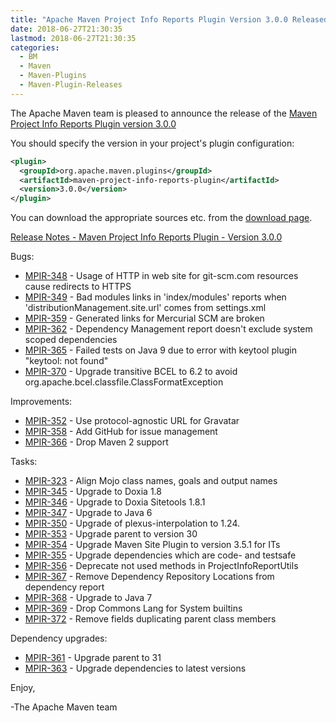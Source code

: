```yaml
---
title: "Apache Maven Project Info Reports Plugin Version 3.0.0 Released"
date: 2018-06-27T21:30:35
lastmod: 2018-06-27T21:30:35
categories:
  - BM
  - Maven
  - Maven-Plugins
  - Maven-Plugin-Releases
---
```

The Apache Maven team is pleased to announce the release of the 
[Maven Project Info Reports Plugin version 3.0.0](https://maven.apache.org/plugins/maven-project-info-reports-plugin/)

You should specify the version in your project's plugin configuration:

```xml
<plugin>
  <groupId>org.apache.maven.plugins</groupId>
  <artifactId>maven-project-info-reports-plugin</artifactId>
  <version>3.0.0</version>
</plugin>
```

You can download the appropriate sources etc. from the 
[download page](https://maven.apache.org/plugins/maven-project-info-reports-plugin/download.cgi).

<!-- more --> 

[Release Notes - Maven Project Info Reports Plugin - Version 3.0.0]()


Bugs:

 * [MPIR-348](https://issues.apache.org/jira/browse/MPIR-348) - Usage of HTTP in web site for git-scm.com resources cause redirects to HTTPS
 * [MPIR-349](https://issues.apache.org/jira/browse/MPIR-349) - Bad modules links in 'index/modules' reports when 'distributionManagement.site.url' comes from settings.xml
 * [MPIR-359](https://issues.apache.org/jira/browse/MPIR-359) - Generated links for Mercurial SCM are broken
 * [MPIR-362](https://issues.apache.org/jira/browse/MPIR-362) - Dependency Management report doesn't exclude system scoped dependencies
 * [MPIR-365](https://issues.apache.org/jira/browse/MPIR-365) - Failed tests on Java 9 due to error with keytool plugin "keytool: not found"
 * [MPIR-370](https://issues.apache.org/jira/browse/MPIR-370) - Upgrade transitive BCEL to 6.2 to avoid org.apache.bcel.classfile.ClassFormatException

Improvements:

 * [MPIR-352](https://issues.apache.org/jira/browse/MPIR-352) - Use protocol-agnostic URL for Gravatar
 * [MPIR-358](https://issues.apache.org/jira/browse/MPIR-358) - Add GitHub for issue management
 * [MPIR-366](https://issues.apache.org/jira/browse/MPIR-366) - Drop Maven 2 support

Tasks:

 * [MPIR-323](https://issues.apache.org/jira/browse/MPIR-323) - Align Mojo class names, goals and output names
 * [MPIR-345](https://issues.apache.org/jira/browse/MPIR-345) - Upgrade to Doxia 1.8
 * [MPIR-346](https://issues.apache.org/jira/browse/MPIR-346) - Upgrade to Doxia Sitetools 1.8.1
 * [MPIR-347](https://issues.apache.org/jira/browse/MPIR-347) - Upgrade to Java 6
 * [MPIR-350](https://issues.apache.org/jira/browse/MPIR-350) - Upgrade of plexus-interpolation to 1.24.
 * [MPIR-353](https://issues.apache.org/jira/browse/MPIR-353) - Upgrade parent to version 30
 * [MPIR-354](https://issues.apache.org/jira/browse/MPIR-354) - Upgrade Maven Site Plugin to version 3.5.1 for ITs
 * [MPIR-355](https://issues.apache.org/jira/browse/MPIR-355) - Upgrade dependencies which are code- and testsafe
 * [MPIR-356](https://issues.apache.org/jira/browse/MPIR-356) - Deprecate not used methods in ProjectInfoReportUtils
 * [MPIR-367](https://issues.apache.org/jira/browse/MPIR-367) - Remove Dependency Repository Locations from dependency report
 * [MPIR-368](https://issues.apache.org/jira/browse/MPIR-368) - Upgrade to Java 7
 * [MPIR-369](https://issues.apache.org/jira/browse/MPIR-369) - Drop Commons Lang for System builtins
 * [MPIR-372](https://issues.apache.org/jira/browse/MPIR-372) - Remove fields duplicating parent class members

Dependency upgrades:

 * [MPIR-361](https://issues.apache.org/jira/browse/MPIR-361) - Upgrade parent to 31
 * [MPIR-363](https://issues.apache.org/jira/browse/MPIR-363) - Upgrade dependencies to latest versions


Enjoy,

-The Apache Maven team 
